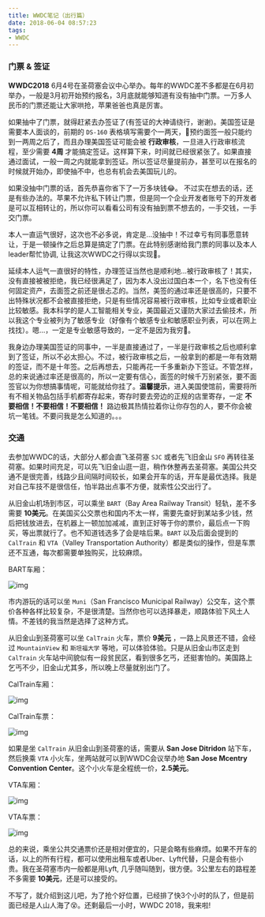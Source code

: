 ```yaml
---
title: WWDC笔记（出行篇）
date: 2018-06-04 08:57:23
tags:
- WWDC
---
```


### 门票 & 签证
__WWDC2018__ 6月4号在圣荷塞会议中心举办。每年的WWDC差不多都是在6月初举办，一般是3月初开始预约报名，3月底就能够知道有没有抽中门票。一万多人民币的门票还能让大家哄抢，苹果爸爸也真是厉害。  

如果抽中了门票，就得赶紧去办签证了(有签证的大神请绕行，谢谢)。美国签证是需要本人面谈的，前期的 `DS-160` 表格填写需要个一两天，预约面签一般只能约到一两周之后了，而且办理美国签证可能会被 __行政审核__，一旦进入行政审核流程，至少需要 __4周__ 才能搞定签证。这样算下来，时间就已经很紧张了。如果直接通过面试，一般一周之内就能拿到签证。所以签证尽量提前办，甚至可以在报名的时候就开始办，即使抽不中，也总有机会去美国玩儿的。  

如果没抽中门票的话，首先恭喜你省下了一万多块钱😂。 不过实在想去的话，还是有些办法的。苹果不允许私下转让门票，但是同一个企业开发者账号下的开发者是可以互相转让的，所以你可以看看公司有没有抽到票不想去的，一手交钱，一手交门票。  

本人一直运气很好，这次也不必多说，肯定是...没抽中！不过幸亏有同事愿意转让，于是一顿操作之后总算是搞定了门票。在此特别感谢给我门票的同事以及本人leader帮忙协调, 让我这次WWDC之行得以实现🙏。  

延续本人运气一直很好的特性，办理签证当然也是顺利地...被行政审核了！其实，没有直接被被拒绝，我已经很满足了，因为本人没出过国白本一个，名下也没有任何固定资产，去面签之前还是很忐忑的。当然，美签的通过率还是很高的，只要不出特殊状况都不会被直接拒绝，只是有些情况容易被行政审核，比如专业或者职业比较敏感。我本科学的是人工智能相关专业，美国最近又谨防大家过去偷技术，所以我这个专业被列为了敏感专业（好像有个敏感专业和敏感职业列表，可以在网上找找）。嗯...，一定是专业敏感导致的，一定不是因为我穷🤫。  

我身边办理美国签证的同事中，一半是直接通过了，一半是行政审核之后也顺利拿到了签证，所以不必太担心。不过，被行政审核之后，一般拿到的都是一年有效期的签证，而不是十年签。之后再想去，只能再花一千多重新办下签证。不管怎样，总的来说通过率还是很高的，所以一定要有信心，面签的时候千万别紧张，要不面签官以为你想搞事情呢，可能就给你挂了。__温馨提示__，进入美国使馆前，需要将所有不相关物品包括手机都寄存起来，寄存时要去旁边的正规的店里寄存，一定 __不要相信！不要相信！不要相信！__ 路边极其热情拉着你让你存包的人，要不你会被坑一笔钱。不要问我是怎么知道的。。。  


### 交通
去参加WWDC的话，大部分人都会直飞圣荷塞 `SJC` 或者先飞旧金山 `SFO` 再转往圣荷塞。如果时间充足，可以先飞旧金山逛一逛，稍作休整再去圣荷塞。美国公共交通不是很完善，线路少且间隔时间较长，如果会开车的话，开车是最优选择。我是对自己车技不是很信任，怕半路出点事不方便，就索性公交出行了。  

从旧金山机场到市区，可以乘坐 `BART`（Bay Area Railway Transit）轻轨，差不多需要 __10美元__。在美国买公交票也和国内不太一样，需要先查好到某站多少钱，然后把钱放进去，在机器上一顿加加减减，直到正好等于你的票价，最后点一下购买，等出票就行了。也不知道钱选多了会是啥后果。`BART` 以及后面会提到的 `CalTrain` 和 `VTA`（Valley Transportation Authority）都是类似的操作，但是车票还不互通，每次都需要单独购买，比较麻烦。

BART车厢：

![img](https://wx4.sinaimg.cn/mw690/83e01499ly1fs1e3ap40rj21kw23vu0x.jpg)

市内游玩的话可以坐 `Muni`（San Francisco Municipal Railway）公交车，这个票价各种各样比较复杂，不是很清楚。当然你也可以选择暴走，顺路体验下风土人情。不差钱的我当然是选择了这种方式。  

从旧金山到圣荷塞可以坐 `CalTrain` 火车，票价 __9美元__ ，一路上风景还不错，会经过 `MountainView` 和 `斯坦福大学` 等地，可以体验体验。只是从旧金山市区走到 `CalTrain` 火车站中间貌似有一段贫民区，看到很多乞丐，还挺害怕的。美国路上乞丐不少，旧金山尤其多，所以晚上尽量就别出门了。  

CalTrain车厢：

![img](https://wx4.sinaimg.cn/mw690/83e01499ly1fs1e3akjkuj21kw23v1ky.jpg)  

CalTrain车票：

![img](https://wx3.sinaimg.cn/mw690/83e01499ly1fs1egp42t6j21kw23vhdu.jpg)

如果是坐 `CalTrain` 从旧金山到圣荷塞的话，需要从 __San Jose Ditridon__ 站下车，然后换乘 `VTA` 小火车，坐两站就可以到WWDC会议举办地 __San Jose Mcentry Convention Center__。这个小火车是全程统一价，__2.5美元__。  

VTA车厢：

![img](https://wx1.sinaimg.cn/mw690/83e01499ly1fs1e3a4yz8j21kw23vnpd.jpg)

VTA车票：

![img](https://wx2.sinaimg.cn/mw690/83e01499ly1fs1egovrjlj21kw23vb2a.jpg)

总的来说，乘坐公共交通票价还是相对便宜的，只是会略有些麻烦。如果不开车的话，以上的所有行程，都可以使用出租车或者Uber、Lyft代替，只是会有些小贵。我在圣荷塞市内一般都是用Lyft, 几乎随叫随到，很方便。3公里左右的路程差不多需要 __10美元__，还是可以接受的。   

不写了，就介绍到这儿吧，为了抢个好位置，已经排了快3个小时的队了，但是前面已经是人山人海了😵。还剩最后一小时，WWDC 2018，我来啦!  